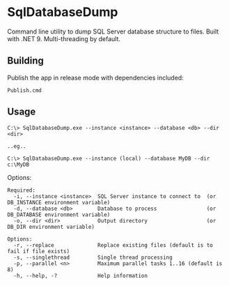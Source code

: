 # SqlDatabaseDump

Command line utility to dump SQL Server database structure to files. Built with .NET 9. Multi-threading by default.

## Building

Publish the app in release mode with dependencies included:

```
Publish.cmd
```

## Usage

```
C:\> SqlDatabaseDump.exe --instance <instance> --database <db> --dir <dir>

..eg..

C:\> SqlDatabaseDump.exe --instance (local) --database MyDB --dir c:\MyDB
```

Options:

```
Required:
  -i, --instance <instance>  SQL Server instance to connect to  (or DB_INSTANCE environment variable)
  -d, --database <db>        Database to process                (or DB_DATABASE environment variable)
  -o, --dir <dir>            Output directory                   (or DB_DIR environment variable)

Options:
  -r, --replace              Replace existing files (default is to fail if file exists)
  -s, --singlethread         Single thread processing
  -p, --parallel <n>         Maximum parallel tasks 1..16 (default is 8)
  -h, --help, -?             Help information
```